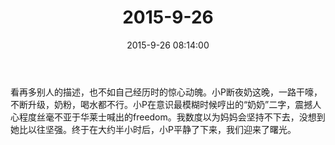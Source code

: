 ﻿---
title: "2015-9-26"
date: 2015-9-26 08:14:00
tags:
categories: 爸爸
---
看再多别人的描述，也不如自己经历时的惊心动魄。小P断夜奶这晚，一路干嚎，不断升级，奶粉，喝水都不行。小P在意识最模糊时候哼出的“奶奶”二字，震撼人心程度丝毫不亚于华莱士喊出的freedom。我数度以为妈妈会坚持不下去，没想到她比以往坚强。终于在大约半小时后，小P平静了下来，我们迎来了曙光。